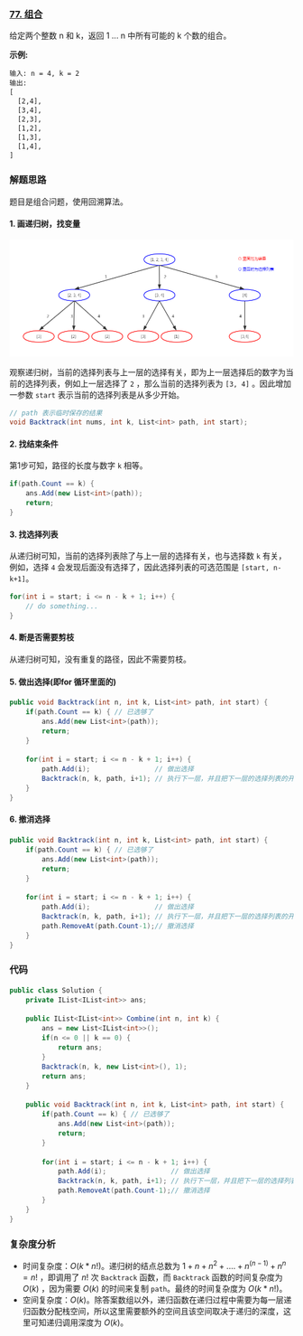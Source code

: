 ### [77. 组合](https://leetcode-cn.com/problems/combinations/)

给定两个整数 n 和 k，返回 1 ... n 中所有可能的 k 个数的组合。

**示例:**

```
输入: n = 4, k = 2
输出:
[
  [2,4],
  [3,4],
  [2,3],
  [1,2],
  [1,3],
  [1,4],
]
```

### 解题思路

题目是组合问题，使用回溯算法。

#### 1. 画递归树，找变量

![combinations.png](combinations.png)

观察递归树，当前的选择列表与上一层的选择有关，即为上一层选择后的数字为当前的选择列表，例如上一层选择了 `2` ，那么当前的选择列表为 `[3, 4]` 。因此增加一参数 `start` 表示当前的选择列表是从多少开始。

```csharp
// path 表示临时保存的结果
void Backtrack(int nums, int k, List<int> path, int start);
```

#### 2. 找结束条件

第1步可知，路径的长度与数字 `k` 相等。

```csharp
if(path.Count == k) {
    ans.Add(new List<int>(path));
    return;
}
```

#### 3. 找选择列表

从递归树可知，当前的选择列表除了与上一层的选择有关，也与选择数 `k` 有关，例如，选择 `4` 会发现后面没有选择了，因此选择列表的可选范围是 `[start, n-k+1]`。

```csharp
for(int i = start; i <= n - k + 1; i++) {
    // do something...
}
```

#### 4. 断是否需要剪枝

从递归树可知，没有重复的路径，因此不需要剪枝。

#### 5. 做出选择(即for 循环里面的)

```csharp
public void Backtrack(int n, int k, List<int> path, int start) {
    if(path.Count == k) { // 已选够了
        ans.Add(new List<int>(path));
        return;
    }

    for(int i = start; i <= n - k + 1; i++) {
        path.Add(i);                // 做出选择
        Backtrack(n, k, path, i+1); // 执行下一层，并且把下一层的选择列表的开始值，即 i+1 ，传到下一层
    }
}
```

#### 6. 撤消选择

```csharp
public void Backtrack(int n, int k, List<int> path, int start) {
    if(path.Count == k) { // 已选够了
        ans.Add(new List<int>(path));
        return;
    }

    for(int i = start; i <= n - k + 1; i++) {
        path.Add(i);                // 做出选择
        Backtrack(n, k, path, i+1); // 执行下一层，并且把下一层的选择列表的开始值，即 i+1 ，传到下一层
        path.RemoveAt(path.Count-1);// 撤消选择
    }
}
```

### 代码

```csharp
public class Solution {
    private IList<IList<int>> ans;

    public IList<IList<int>> Combine(int n, int k) {
        ans = new List<IList<int>>();
        if(n <= 0 || k == 0) {
            return ans;
        }
        Backtrack(n, k, new List<int>(), 1);
        return ans;
    }

    public void Backtrack(int n, int k, List<int> path, int start) {
        if(path.Count == k) { // 已选够了
            ans.Add(new List<int>(path));
            return;
        }

        for(int i = start; i <= n - k + 1; i++) {
            path.Add(i);                // 做出选择
            Backtrack(n, k, path, i+1); // 执行下一层，并且把下一层的选择列表的开始值，即 i+1 ，传到下一层
            path.RemoveAt(path.Count-1);// 撤消选择
        }
    }
}
```

### 复杂度分析

- 时间复杂度：$O(k*n!)$。递归树的结点总数为 $1+n+n^2+....+n^(n-1)+n^n=n!$ ，即调用了 $n!$ 次 `Backtrack` 函数，而 `Backtrack` 函数的时间复杂度为 $O(k)$ ，因为需要 $O(k)$ 的时间来复制 `path`。最终的时间复杂度为 $O(k*n!)$。
- 空间复杂度：$O(k)$。除答案数组以外，递归函数在递归过程中需要为每一层递归函数分配栈空间，所以这里需要额外的空间且该空间取决于递归的深度，这里可知递归调用深度为 $O(k)$。
